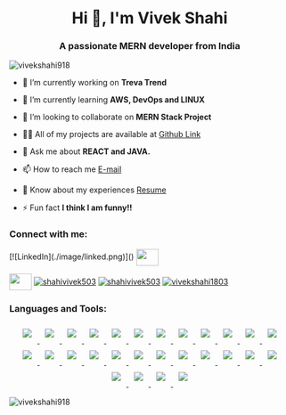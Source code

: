 <h1 align="center">Hi 👋, I'm Vivek Shahi</h1>
<h3 align="center">A passionate MERN developer from India</h3>

<p align="left"> <img src="https://komarev.com/ghpvc/?username=vivekshahi918&label=Profile%20views&color=0e75b6&style=flat" alt="vivekshahi918" /> </p>

- 🔭 I’m currently working on **Treva Trend**

- 🌱 I’m currently learning **AWS, DevOps and LINUX**

- 👯 I’m looking to collaborate on **MERN Stack Project**

- 👨‍💻 All of my projects are available at [Github Link](https://github.com/vivekshahi918)

- 💬 Ask me about **REACT and JAVA.**

- 📫 How to reach me [E-mail](shahivivek503@gmail.com)

- 📄 Know about my experiences [Resume](https://drive.google.com/file/d/1pVpnhWZTdEFbkJlikrQOLnaDTXf5BTE7/view?usp=sharing)

- ⚡ Fun fact **I think I am funny!!**

<h3 align="left">Connect with me:</h3>
<p align="left">
[![LinkedIn](./image/linked.png)]()
<a href="https://linkedin.com/in/vivek-shahi-1803v918" target="blank"><img align="center" src="https://raw.githubusercontent.com/rahuldkjain/github-profile-readme-generator/master/src/images/icons/Social/instagram.svg"  height="30" width="40" /></a>

<a href="https://instagram.com/vivek_._shahi" target="blank"><img align="center" src="https://raw.githubusercontent.com/rahuldkjain/github-profile-readme-generator/master/src/images/icons/Social/instagram.svg"  height="30" width="40" /></a>
<a href="https://www.codechef.com/users/shahivivek503" target="blank"><img align="center" src="https://cdn.jsdelivr.net/npm/simple-icons@3.1.0/icons/codechef.svg" alt="shahivivek503" height="30" width="40" /></a>
<a href="https://www.hackerrank.com/shahivivek503" target="blank"><img align="center" src="https://raw.githubusercontent.com/rahuldkjain/github-profile-readme-generator/master/src/images/icons/Social/hackerrank.svg" alt="shahivivek503" height="30" width="40" /></a>
<a href="https://www.leetcode.com/vivekshahi1803" target="blank"><img align="center" src="https://raw.githubusercontent.com/rahuldkjain/github-profile-readme-generator/master/src/images/icons/Social/leet-code.svg" alt="vivekshahi1803" height="30" width="40" /></a>
</p>

<h3 align="left">Languages and Tools:</h3>
<p align="center">
  <a href="https://skillicons.dev">
    <img src="https://skillicons.dev/icons?i=c" style="margin: 10px;" />
    <img src="https://skillicons.dev/icons?i=cpp" style="margin: 10px;" />
    <img src="https://skillicons.dev/icons?i=python" style="margin: 10px;" />
    <img src="https://skillicons.dev/icons?i=java" style="margin: 10px;" />
    <img src="https://skillicons.dev/icons?i=html" style="margin: 10px;" />
    <img src="https://skillicons.dev/icons?i=css" style="margin: 10px;" />
    <img src="https://skillicons.dev/icons?i=js" style="margin: 10px;" />
    <img src="https://skillicons.dev/icons?i=react" style="margin: 10px;" />
    <img src="https://skillicons.dev/icons?i=nodejs" style="margin: 10px;" />
    <img src="https://skillicons.dev/icons?i=expressjs" style="margin: 10px;" />
    <img src="https://skillicons.dev/icons?i=nextjs" style="margin: 10px;" />
    <img src="https://skillicons.dev/icons?i=tailwindcss" style="margin: 10px;" />
    <img src="https://skillicons.dev/icons?i=php" style="margin: 10px;" />
    <img src="https://skillicons.dev/icons?i=mysql" style="margin: 10px;" />
    <img src="https://skillicons.dev/icons?i=mongodb" style="margin: 10px;" />
    <img src="https://skillicons.dev/icons?i=aws" style="margin: 10px;" />
    <img src="https://skillicons.dev/icons?i=gcp" style="margin: 10px;" />
    <img src="https://skillicons.dev/icons?i=azure" style="margin: 10px;" />
    <img src="https://skillicons.dev/icons?i=kubernetes" style="margin: 10px;" />
    <img src="https://skillicons.dev/icons?i=docker" style="margin: 10px;" />
    <img src="https://skillicons.dev/icons?i=firebase" style="margin: 10px;" />
    <img src="https://skillicons.dev/icons?i=git" style="margin: 10px;" />
    <img src="https://skillicons.dev/icons?i=postman" style="margin: 10px;" />
    <img src="https://skillicons.dev/icons?i=linux" style="margin: 10px;" />
    <img src="https://skillicons.dev/icons?i=matlab" style="margin: 10px;" />
    <img src="https://skillicons.dev/icons?i=figma" style="margin: 10px;" />
    <img src="https://skillicons.dev/icons?i=vscode" style="margin: 10px;" />
    <img src="https://skillicons.dev/icons?i=laravel" style="margin: 10px;" />
  </a>
</p>


<p><img align="center" src="https://github-readme-streak-stats.herokuapp.com/?user=vivekshahi918&" alt="vivekshahi918" /></p>

